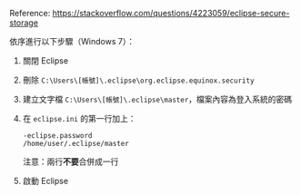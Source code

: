 Reference: https://stackoverflow.com/questions/4223059/eclipse-secure-storage

依序進行以下步驟（Windows 7）：

1. 關閉 Eclipse
2. 刪除 `C:\Users\[帳號]\.eclipse\org.eclipse.equinox.security`
3. 建立文字檔 `C:\Users\[帳號]\.eclipse\master`，檔案內容為登入系統的密碼
4. 在 `eclipse.ini` 的第一行加上：
  
    ```
    -eclipse.password
    /home/user/.eclipse/master
    ```
    注意：兩行**不要**合併成一行
    
5. 啟動 Eclipse
